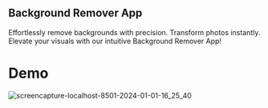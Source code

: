 ## Background Remover App


Effortlessly remove backgrounds with precision. Transform photos instantly. Elevate your visuals with our intuitive Background Remover App!

# Demo

![screencapture-localhost-8501-2024-01-01-16_25_40](https://github.com/Ajay1812/Background-Remover/assets/81603467/2ee5b4b6-cf70-43de-9e1f-30cb30aa2a90)
